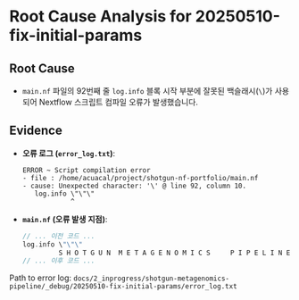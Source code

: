 # Root Cause Analysis for 20250510-fix-initial-params

## Root Cause
- `main.nf` 파일의 92번째 줄 `log.info` 블록 시작 부분에 잘못된 백슬래시(`\`)가 사용되어 Nextflow 스크립트 컴파일 오류가 발생했습니다.

## Evidence
- **오류 로그 (`error_log.txt`)**:
  ```
  ERROR ~ Script compilation error
  - file : /home/acuacal/project/shotgun-nf-portfolio/main.nf
  - cause: Unexpected character: '\' @ line 92, column 10.
     log.info \"\"\"
              ^
  ```
- **`main.nf` (오류 발생 지점)**:
  ```groovy
  // ... 이전 코드 ...
  log.info \"\"\"
           S H O T G U N  M E T A G E N O M I C S     P I P E L I N E
  // ... 이후 코드 ...
  ```
Path to error log: `docs/2_inprogress/shotgun-metagenomics-pipeline/_debug/20250510-fix-initial-params/error_log.txt` 